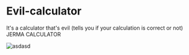 # Evil-calculator
It's a calculator that's evil (tells you if your calculation is correct or not)
JERMA CALCULATOR

![asdasd](https://user-images.githubusercontent.com/112970249/221059126-92511501-2935-47bc-aa9a-ec44bda28f76.PNG)
